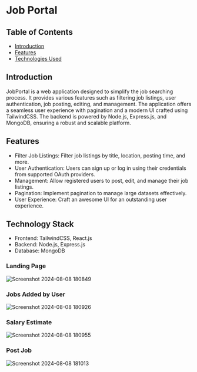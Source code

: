 # Job Portal

## Table of Contents
- [Introduction](#introduction)
- [Features](#features)
- [Technologies Used](#technologies-used)

## Introduction
JobPortal is a web application designed to simplify the job searching process. It provides various features such as filtering job listings, user authentication, job posting, editing, and management. The application offers a seamless user experience with pagination and a modern UI crafted using TailwindCSS. The backend is powered by Node.js, Express.js, and MongoDB, ensuring a robust and scalable platform.

## Features
- Filter Job Listings: Filter job listings by title, location, posting time, and more.
- User Authentication: Users can sign up or log in using their credentials from supported OAuth providers.
- Management: Allow registered users to post, edit, and manage their job listings.
- Pagination: Implement pagination to manage large datasets effectively.
- User Experience: Craft an awesome UI for an outstanding user experience.

## Technology Stack
- Frontend: TailwindCSS, React.js
- Backend: Node.js, Express.js
- Database: MongoDB

### Landing Page
![Screenshot 2024-08-08 180849](https://github.com/user-attachments/assets/0e2130ba-c09f-4a07-b514-4c5ba6b15519)
### Jobs Added by User
![Screenshot 2024-08-08 180926](https://github.com/user-attachments/assets/30edb597-aef3-468e-9be1-36c7b774d5b6)
### Salary Estimate
![Screenshot 2024-08-08 180955](https://github.com/user-attachments/assets/929c20bc-a84f-42e9-a8be-a646d9604057)
### Post Job
![Screenshot 2024-08-08 181013](https://github.com/user-attachments/assets/d839fc83-09ca-4572-882a-0d04d31acdb9)
